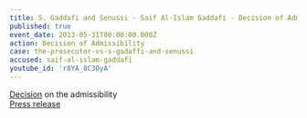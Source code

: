 ```yaml
---
title: S. Gaddafi and Senussi - Saif Al-Islam Gaddafi - Decision of Admissibility
published: true
event_date: 2013-05-31T00:00:00.000Z
action: Decision of Admissibility
case: the-prosecutor-vs-s-gadaffi-and-senussi
accused: saif-al-islam-gaddafi
youtube_id: 'r8YA_8C3OyA'
---
```



[Decision](https://www.icc-cpi.int/Pages/record.aspx?docNo=ICC-01/11-01/11-344-Red) on the admissibility
<br>[Press release](https://www.icc-cpi.int/pages/item.aspx?name=PR911)
